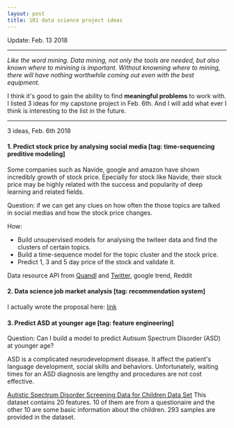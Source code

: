 ```yaml
---
layout: post
title: 101 data science project ideas
---
```



Update: Feb. 13 2018

***
*Like the word mining. Data mining, not only the tools are needed, but also known where to minining is important. Without knowning where to mining, there will have nothing worthwhile coming out even with the best equipment.*

I think it's good to gain the ability to find **meaningful problems** to work with. I listed 3 ideas for my capstone project in Feb. 6th. And I will add what ever I think is interesting to the list in the future.
***
3 ideas, Feb. 6th 2018

#### 1. Predict stock price by analysing social media [tag: time-sequencing preditive modeling]

Some companies such as Navide, google and amazon have shown incredibly growth of stock price. Epecially for stock like Navide, their stock price may be highly related with the success and popularity of deep learning and related fields. 

Question: if we can get any clues on how often the those topics are talked in social medias and how the stock price changes. 

How: 

- Build unsupervised models for analysing the twiteer data and find the clusters of certain topics.
- Build a time-sequence model for the topic cluster and the stock price.
- Predict 1, 3 and 5 day price of the stock and validate it. 

Data resource API from [Quandl](https://www.quandl.com/) and [Twitter](https://developer.twitter.com/en/docs), google trend, Reddit

#### 2. Data science job market analysis [tag: recommendation system]
I actually wrote the proposal here: [link](https://yaqiongz.github.io/website/2018/02/04/Proposal-on-Data-Science-Job-Market-Analysis.html)


#### 3. Predict ASD at younger age [tag: feature engineering]
Question: Can I build a model to predict Autisum Spectrum Disorder (ASD) at younger age?

ASD is a complicated neurodevelopment disease. It affect the patient's language development, social skills and behaviors. Unfortunately, waiting times for an ASD diagnosis are lengthy and procedures are not cost effective. 

[Autistic Spectrum Disorder Screening Data for Children Data Set](https://archive.ics.uci.edu/ml/datasets/Autistic+Spectrum+Disorder+Screening+Data+for+Children++) This dataset contains 20 features. 10 of them are from a questionaire and the other 10 are some basic information about the children. 293 samples are provided in the dataset.


